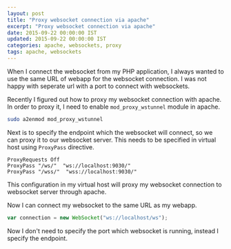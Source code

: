 ```yaml
---
layout: post
title: "Proxy websocket connection via apache"
excerpt: "Proxy websocket connection via apache"
date: 2015-09-22 00:00:00 IST
updated: 2015-09-22 00:00:00 IST
categories: apache, websockets, proxy
tags: apache, websockets
---
```


When I connect the websocket from my PHP application, I always wanted to use the same URL of webapp for the websocket connection. I was not happy with seperate url with a port to connect with websockets.

Recently I figured out how to proxy my websocket connection with apache. In order to proxy it, I need to enable `mod_proxy_wstunnel` module in apache.

```sh
sudo a2enmod mod_proxy_wstunnel
```

Next is to specify the endpoint which the websocket will connect, so we can proxy it to our websocket server. This needs to be specified in virtual host using `ProxyPass` directive.

```
ProxyRequests Off
ProxyPass "/ws/"  "ws://localhost:9030/"
ProxyPass "/wss/"  "wss://localhost:9030/"
```

This configuration in my virtual host will proxy my websocket connection to websocket server through apache.

Now I can connect my websocket to the same URL as my webapp.

```js
var connection = new WebSocket("ws://localhost/ws");
```

Now I don't need to specify the port which websocket is running, instead I specify the endpoint.
